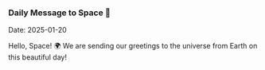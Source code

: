 ### Daily Message to Space 🌌
Date: 2025-01-20

Hello, Space! 🌍 We are sending our greetings to the universe from Earth on this beautiful day!
